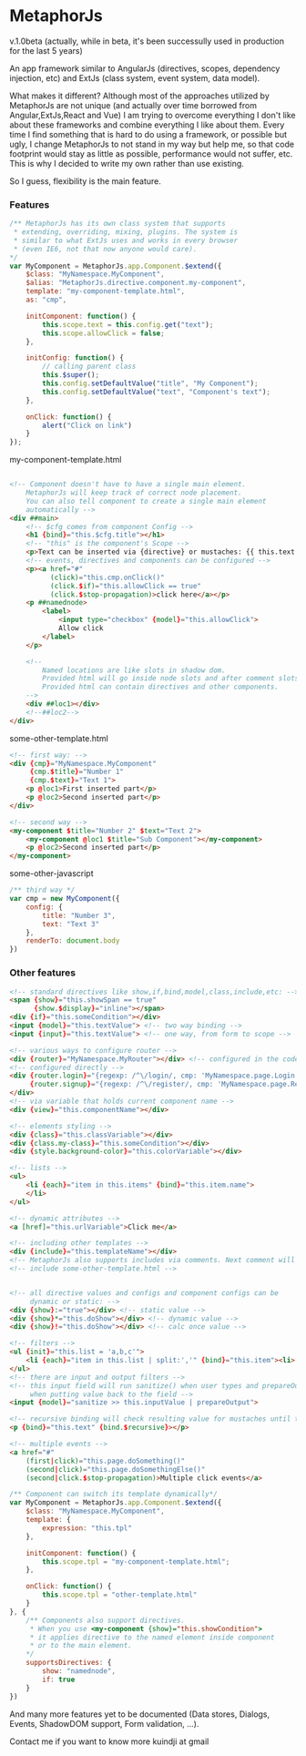 # MetaphorJs

v.1.0beta 
(actually, while in beta, it's been successully used in production for the last 5 years)

An app framework similar to AngularJs (directives, scopes, dependency injection, etc) and ExtJs (class system, event system, data model).

What makes it different?
Although most of the approaches utilized by MetaphorJs are not unique (and actually over time borrowed from Angular,ExtJs,React and Vue) I am trying to 
overcome everything I don't like about these frameworks and combine everything
I like about them. Every time I find something that is hard to do using a framework, or possible but ugly, I change MetaphorJs to not stand in my way but help me, so that code footprint would stay as little as possible, performance would not suffer, etc. This is why I decided to write my own rather than use existing. 

So I guess, flexibility is the main feature.


### Features

```javascript
/** MetaphorJs has its own class system that supports 
 * extending, overriding, mixing, plugins. The system is
 * similar to what ExtJs uses and works in every browser 
 * (even IE6, not that now anyone would care).
*/
var MyComponent = MetaphorJs.app.Component.$extend({
    $class: "MyNamespace.MyComponent",
    $alias: "MetaphorJs.directive.component.my-component",
    template: "my-component-template.html",
    as: "cmp",

    initComponent: function() {
        this.scope.text = this.config.get("text");
        this.scope.allowClick = false;
    },

    initConfig: function() {
        // calling parent class
        this.$super();
        this.config.setDefaultValue("title", "My Component");
        this.config.setDefaultValue("text", "Component's text");
    },

    onClick: function() {
        alert("Click on link")
    }
});
```

my-component-template.html
```html

<!-- Component doesn't have to have a single main element.
    MetaphorJs will keep track of correct node placement.
    You can also tell component to create a single main element
    automatically -->
<div ##main>
    <!-- $cfg comes from component Config -->
    <h1 {bind}="this.$cfg.title"></h1>
    <!-- "this" is the component's Scope -->
    <p>Text can be inserted via {directive} or mustaches: {{ this.text }}</p>
    <!-- events, directives and components can be configured -->
    <p><a href="#" 
          (click)="this.cmp.onClick()"
          (click.$if)="this.allowClick == true"
          (click.$stop-propagation)>click here</a></p>
    <p ##namednode>
        <label>
            <input type="checkbox" {model}="this.allowClick">
            Allow click
        </label>
    </p>

    <!-- 
        Named locations are like slots in shadow dom.
        Provided html will go inside node slots and after comment slots.
        Provided html can contain directives and other components.
    -->
    <div ##loc1></div>
    <!--##loc2-->
</div>
```

some-other-template.html
```html
<!-- first way: -->
<div {cmp}="MyNamespace.MyComponent"
     {cmp.$title}="Number 1"
     {cmp.$text}="Text 1">
    <p @loc1>First inserted part</p>
    <p @loc2>Second inserted part</p>
</div>

<!-- second way -->
<my-component $title="Number 2" $text="Text 2">
    <my-component @loc1 $title="Sub Component"></my-component>
    <p @loc2>Second inserted part</p>
</my-component>
```

some-other-javascript
```javascript
/** third way */
var cmp = new MyComponent({
    config: {
        title: "Number 3",
        text: "Text 3"
    },
    renderTo: document.body
})
```


### Other features
```html
<!-- standard directives like show,if,bind,model,class,include,etc: -->
<span {show}="this.showSpan == true"
      {show.$display}="inline"></span>
<div {if}="this.someCondition"></div>
<input {model}="this.textValue"> <!-- two way binding -->
<input {input}="this.textValue"> <!-- one way, from form to scope -->

<!-- various ways to configure router -->
<div {router}="MyNamespace.MyRouter"></div> <!-- configured in the code -->
<!-- configured directly -->
<div {router.login}="{regexp: /^\/login/, cmp: 'MyNamespace.page.Login'}"
     {router.signup}="{regexp: /^\/register/, cmp: 'MyNamespace.page.Register'}">
</div>
<!-- via variable that holds current component name -->
<div {view}="this.componentName"></div>

<!-- elements styling -->
<div {class}="this.classVariable"></div>
<div {class.my-class}="this.someCondition"></div>
<div {style.background-color}="this.colorVariable"></div>

<!-- lists -->
<ul>
    <li {each}="item in this.items" {bind}="this.item.name">
    </li>
</ul>

<!-- dynamic attributes -->
<a [href]="this.urlVariable">Click me</a>

<!-- including other templates -->
<div {include}="this.templateName"></div>
<!-- MetaphorJs also supports includes via comments. Next comment will be processed as include: -->
<!-- include some-other-template.html -->


<!-- all directive values and configs and component configs can be 
     dynamic or static: -->
<div {show}:="true"></div> <!-- static value -->
<div {show}*="this.doShow"></div> <!-- dynamic value -->
<div {show}!="this.doShow"></div> <!-- calc once value -->

<!-- filters -->
<ul {init}="this.list = 'a,b,c'">
    <li {each}="item in this.list | split:','" {bind}="this.item"><li>
</ul>
<!-- there are input and output filters -->
<!-- this input field will run sanitize() when user types and prepareOutput
     when putting value back to the field -->
<input {model}="sanitize >> this.inputValue | prepareOutput">

<!-- recursive binding will check resulting value for mustaches until there is none -->
<p {bind}="this.text" {bind.$recursive}></p>

<!-- multiple events -->
<a href="#"
    (first|click)="this.page.doSomething()"
    (second|click)="this.page.doSomethingElse()"
    (second|click.$stop-propagation)>Multiple click events</a>

```

```javascript
/** Component can switch its template dynamically*/
var MyComponent = MetaphorJs.app.Component.$extend({
    $class: "MyNamespace.MyComponent",
    template: {
        expression: "this.tpl"
    },

    initComponent: function() {
        this.scope.tpl = "my-component-template.html";
    },

    onClick: function() {
        this.scope.tpl = "other-template.html"
    }
}, {
    /** Components also support directives.
     * When you use <my-component {show}="this.showCondition">
     * it applies directive to the named element inside component
     * or to the main element.
    */
    supportsDirectives: {
        show: "namednode",
        if: true
    }
})
```

And many more features yet to be documented 
(Data stores, Dialogs, Events, ShadowDOM support, Form validation, ...).


Contact me if you want to know more
kuindji at gmail
